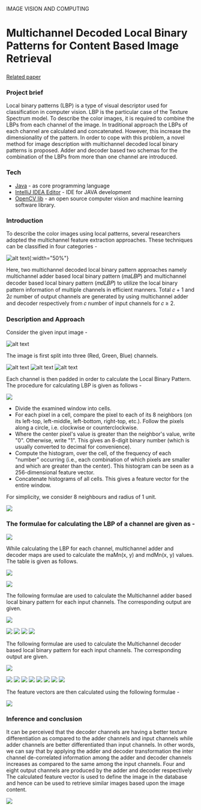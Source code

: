 IMAGE VISION AND COMPUTING

# Multichannel Decoded Local Binary Patterns for Content Based Image Retrieval 

###
[Related paper](http://ieeexplore.ieee.org/document/7486086/?reload=true)

### Project brief
Local binary patterns (LBP) is a type of visual descriptor used for classification in computer vision. LBP is the particular case of the Texture Spectrum model. To describe the color images, it is required to combine the LBPs from each channel of the image. In traditional approach the LBPs of each channel are calculated and concatenated. However, this increase the dimensionality of the pattern. In order to cope with this problem, a novel method for image description with multichannel decoded local binary patterns is proposed. Adder and decoder based two schemas for the combination of the LBPs from more than one channel are introduced.
				
### Tech

* [Java](http://www.oracle.com/technetwork/java/javase/overview/java8-2100321.html) -  as core programming language
* [IntelliJ IDEA Editor](https://www.jetbrains.com/idea/) - IDE for JAVA development
* [OpenCV lib](http://docs.opencv.org/2.4/doc/tutorials/introduction/desktop_java/java_dev_intro.html) - an open source computer vision and machine learning software library.


### Introduction

To describe the color images using local patterns, several researchers adopted the multichannel feature extraction approaches. These techniques can be classified in four categories - 
 
![alt text](https://www.dropbox.com/s/0ltagb2vz187dr7/image18.png?dl=1){:width="50%"}

Here, two multichannel decoded local binary pattern approaches namely multichannel adder based local binary pattern (𝑚𝑎𝐿𝐵𝑃) and multichannel decoder based local binary pattern (𝑚𝑑𝐿𝐵𝑃) to utilize the local binary pattern information of multiple channels in efficient manners. Total 𝑐 + 1 and 2𝑐 number of output channels are generated by using multichannel adder and decoder respectively from 𝑐 number of input channels for 𝑐 ≥ 2. 


### Description and Approach

Consider the given input image - 

![alt text](https://www.dropbox.com/s/sgaw1w2h5mj8ac2/image6.jpg?dl=1)

The image is first split into three (Red, Green, Blue) channels.
    
![alt text](https://www.dropbox.com/s/w4cgblsz8hka20r/image1.jpg?dl=1)      ![alt text](https://www.dropbox.com/s/dis7wnf9lioapp2/image14.jpg?dl=1)       ![alt text](https://www.dropbox.com/s/714u9yls34gm111/image23.jpg?dl=1)

Each channel is then padded in order to calculate the Local Binary Pattern. The procedure for calculating LBP is given as follows -

![](https://www.dropbox.com/s/moebl416rpo36z1/image9.png?dl=1)
 

- Divide the examined window into cells.
- For each pixel in a cell, compare the pixel to each of its 8 neighbors (on its left-top, left-middle, left-bottom, right-top, etc.). Follow the pixels along a circle, i.e. clockwise or counterclockwise.
- Where the center pixel's value is greater than the neighbor's value, write "0". Otherwise, write "1". This gives an 8-digit binary number (which is usually converted to decimal for convenience).
- Compute the histogram, over the cell, of the frequency of each "number" occurring (i.e., each combination of which pixels are smaller and which are greater than the center). This histogram can be seen as a 256-dimensional feature vector.
- Concatenate histograms of all cells. This gives a feature vector for the entire window.

For simplicity, we consider 8 neighbours and radius of 1 unit.

![](https://www.dropbox.com/s/jspfupgezsk6eqv/image8.png?dl=1)

### The formulae for calculating the LBP of a channel are given as  -

![](https://www.dropbox.com/s/lynsmn0dqxykuv4/image22.png?dl=1)

While calculating the LBP for each channel, multichannel adder and decoder maps are used to calculate the maMn(x, y) and mdMn(x, y) values. The table is given as follows.

![](https://www.dropbox.com/s/1qoik5e9fgfrpsg/image24.png?dl=1)


![](https://www.dropbox.com/s/lb2u1dsftsq3opi/image10.png?dl=1)



		 	 	 		
The following formulae are used to calculate the Multichannel adder based local binary pattern for each input channels. The corresponding output are given.


![](https://www.dropbox.com/s/eba17e8v05lgd7r/image5.png?dl=1)

![](https://www.dropbox.com/s/bkidmvzaqd8uclj/image19.jpg?dl=1) ![](https://www.dropbox.com/s/nrtpl3frrym79c4/image20.jpg?dl=1)
![](https://www.dropbox.com/s/2fztul5irt3qdlm/image15.jpg?dl=1) ![](https://www.dropbox.com/s/zzwkmaitnkf8aaj/image7.jpg?dl=1)


The following formulae are used to calculate the Multichannel decoder based local binary pattern for each input channels. The corresponding output are given.


![](https://www.dropbox.com/s/vqd28gh1gcff2bp/image21.png?dl=1)

![](https://www.dropbox.com/s/l9140askcojm8tg/image26.jpg?dl=1) ![](https://www.dropbox.com/s/la92b3bce6zxqwl/image17.jpg?dl=1) ![](https://www.dropbox.com/s/0kixazdwk3iz35a/image4.jpg?dl=1) ![](https://www.dropbox.com/s/ibxzhqpnw4fkfqq/image2.jpg?dl=1) ![](https://www.dropbox.com/s/qofutgf0dmw11a3/image3.jpg?dl=1) ![](https://www.dropbox.com/s/uwgpjz00egt34a7/image13.jpg?dl=1) ![](https://www.dropbox.com/s/kxp0jorckmb8s1n/image25.jpg?dl=1) ![](https://www.dropbox.com/s/wmlrkbrhxbkfk4p/image16.jpg?dl=1)

The feature vectors are then calculated using the following formulae - 

![](https://www.dropbox.com/s/dc9vnnumy1xga5c/image11.png?dl=1)



### Inference and conclusion
			
It can be perceived that the decoder channels are having a better texture differentiation as compared to the adder channels and input channels while adder channels are better differentiated than input channels. In other words, we can say that by applying the adder and decoder transformation the inter channel de-correlated information among the adder and decoder channels increases as compared to the same among the input channels. Four and eight output channels are produced by the adder and decoder respectively 
The calculated feature vector is used to define the image in the database and hence can be used to retrieve similar images based upon the image content.

![](https://www.dropbox.com/s/7nfg2p4ytxqci8r/image12.png?dl=1)

###
###
###
